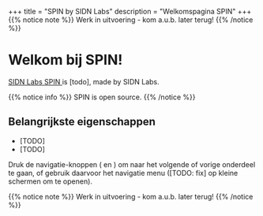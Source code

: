 +++
title = "SPIN by SIDN Labs"
description = "Welkomspagina SPIN"
+++
{{% notice note %}}
Werk in uitvoering - kom a.u.b. later terug!
{{% /notice %}}

# Welkom bij SPIN!
[SIDN Labs SPIN <i class='fa fa-github'></i>](https://github.com/sidn/spin) is [todo],
made by SIDN Labs.

{{% notice info %}}
SPIN is open source.
{{% /notice %}}

## Belangrijkste eigenschappen

* [TODO]
* [TODO]

Druk de navigatie-knoppen (<i class='fa fa-chevron-left'></i> en
</i></i><i class='fa fa-chevron-right'></i>) om naar het volgende of vorige onderdeel te gaan, of
gebruik daarvoor het navigatie menu ([TODO: fix] <i class='fa fa-menu-hamburger'></i>
op kleine schermen om te openen).

{{% notice note %}}
Werk in uitvoering - kom a.u.b. later terug!
{{% /notice %}}
